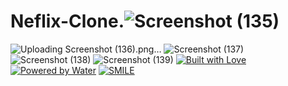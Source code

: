 # Neflix-Clone.![Screenshot (135)](https://user-images.githubusercontent.com/87578584/148492393-52691e32-caa4-43b1-8232-10eb8222f969.png)
![Uploading Screenshot (136).png…]()
![Screenshot (137)](https://user-images.githubusercontent.com/87578584/148492405-09b6313e-60a8-433f-aa8e-8540683e83c1.png)
![Screenshot (138)](https://user-images.githubusercontent.com/87578584/148492406-07f2f166-006d-432f-8906-9dd87b924584.png)
![Screenshot (139)](https://user-images.githubusercontent.com/87578584/148492411-c66dc5ba-6e04-4db5-a349-32fffc36c27d.png)
[![Built with Love](https://forthebadge.com/images/badges/built-with-love.svg)](https://github.com/markandey007) [![Powered by Water](https://forthebadge.com/images/badges/powered-by-water.svg)](https://github.com/markandey007) [![SMILE](https://forthebadge.com/images/badges/makes-people-smile.svg)](https://github.com/markandey007)
